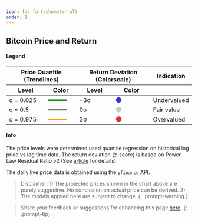 ```yaml
---
icon: fas fa-tachometer-alt
order: 1
---
```


## Bitcoin Price and Return


<link rel="stylesheet" type="text/css" href="/assets/css/spinner.css">
<link rel="stylesheet" type="text/css" href="/assets/css/dashboard.css">

<div id="container" style="background-color:#222; margin-bottom:20px">
    <div id="cover-spin"></div>
</div>  
<div>
    <h4 style="margin-bottom: 0;">Legend</h4>
    <table style="margin-top: 20px; margin-bottom:10px">
        <thead>
            <tr>
                <th colspan="2">Price Quantile (Trendlines)</th>
                <th colspan="2">Return Deviation (Colorscale)</th>
                <th colspan="1">Indication</th>
            </tr>
            <tr>
                <th>Level</th>
                <th>Color</th>
                <th>Level</th>
                <th>Color</th>
                <th> </th>
            </tr>
        </thead>
        <tbody>
            <tr>
                <td>q = 0.025</td>
                <td><div style="width: 50px; height: 4px; background-color: green;"></div></td>
                <td>-3σ</td>
                <td><div style="width: 15px; height: 15px; border-radius: 50%; background-color: rgb(50,50,220);"></div></td>
                <td>Undervalued</td>
            </tr>
            <tr>
                <td>q = 0.5</td>
                <td><div style="width: 50px; height: 4px; background-color: gray;"></div></td>
                <td>0σ</td>
                <td><div style="width: 15px; height: 15px; border-radius: 50%; background-color: rgb(200,200,200);"></div></td>
                <td>Fair value</td>
            </tr>
            <tr>
                <td>q = 0.975</td>
                <td><div style="width: 50px; height: 4px; background-color: orange;"></div></td>
                <td>3σ</td>
                <td><div style="width: 15px; height: 15px; border-radius: 50%; background-color: rgb(220,50,50);"></div></td>
                <td>Overvalued</td>
            </tr>
        </tbody>
    </table>
</div>





#### Info
The price levels were determined used quantile regression on historical log price vs log time data. The return deviation (z-score) is based on Power Law Residual Ratio v2 (See [article](/posts/power-law-residual-ratio-v2/) for details).

The daily live price data is obtained using the `yfinance` API. 

> Disclaimer: 1) The projected prices shown in the chart above are purely suggestive. No conclusion on actual price can be derived. 2) The models applied here are subject to change. 
{: .prompt-warning }  

> Share your feedback or suggestions for enhancing this page [here](https://github.com/assridha/assridha.github.io/discussions/5).
{: .prompt-tip} 



<script type="module">
    import { initializeCharts } from '/assets/js/plrr-tradingview.js';

    let isLoading = false;

    async function fetchData(retryCount = 0, maxRetries = 3) {
  
        if (isLoading) return;
        isLoading = true;

        const timeout = 8000;
        const timestamp = new Date().getTime();
        const controller = new AbortController();
        const timeoutId = setTimeout(() => controller.abort(), timeout);

        try {
          
            const response = await fetch(`https://python-server-e4a8c032b69c.herokuapp.com/bitcoin-data?_=${timestamp}`, {
                cache: 'no-store',
                signal: controller.signal,
                headers: {
                    'Accept': 'application/json',
                    'Accept-Encoding': 'gzip, deflate'
                }
            });

            clearTimeout(timeoutId);
            
            if (!response.ok) throw new Error(`HTTP error! status: ${response.status}`);
            
            const bitcoinData = await response.json();
            document.getElementById('container').innerHTML = '';
            initializeCharts(bitcoinData.price_history, bitcoinData.quantile_price);
        } catch (error) {
            console.error('Error fetching data:', error);
            if (retryCount < maxRetries) {
                console.log(`Retrying... Attempt ${retryCount + 1} of ${maxRetries}`);
                setTimeout(() => fetchData(retryCount + 1, maxRetries), 1000 * Math.pow(2, retryCount)); 
            } else {
                document.getElementById('container').innerHTML = 'Error loading data. Please try again later.';
            }
        } finally {
            isLoading = false;
        }
    }

    if (document.readyState === 'loading') {
        document.addEventListener('DOMContentLoaded', fetchData);
    } else {
        fetchData();
    }
</script>